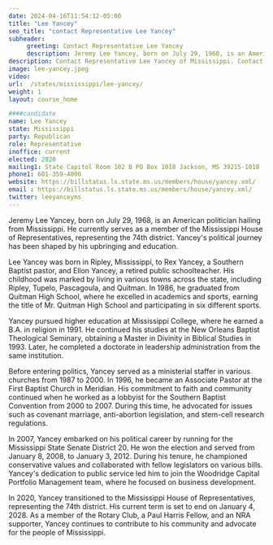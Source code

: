 ```yaml
---
date: 2024-04-16T11:54:12-05:00
title: "Lee Yancey"
seo_title: "contact Representative Lee Yancey"
subheader:
     greeting: Contact Representative Lee Yancey
     description: Jeremy Lee Yancey, born on July 29, 1968, is an American politician hailing from Mississippi. He currently serves as a member of the Mississippi House of Representatives, representing the 74th district.
description: Contact Representative Lee Yancey of Mississippi. Contact information for Lee Yancey includes email address, phone number, and mailing address.
image: lee-yancey.jpeg
video:
url:  /states/mississippi/lee-yancey/
weight: 1
layout: course_home

####candidate
name: Lee Yancey
state: Mississippi
party: Republican
role: Representative
inoffice: current
elected: 2020
mailing1: State Capitol Room 102 B PO Box 1018 Jackson, MS 39215-1018
phone1: 601-359-4000
website: https://billstatus.ls.state.ms.us/members/house/yancey.xml/
email : https://billstatus.ls.state.ms.us/members/house/yancey.xml/
twitter: leeyanceyms
---
```


Jeremy Lee Yancey, born on July 29, 1968, is an American politician hailing from Mississippi. He currently serves as a member of the Mississippi House of Representatives, representing the 74th district. Yancey's political journey has been shaped by his upbringing and education.

Lee Yancey was born in Ripley, Mississippi, to Rex Yancey, a Southern Baptist pastor, and Ellon Yancey, a retired public schoolteacher. His childhood was marked by living in various towns across the state, including Ripley, Tupelo, Pascagoula, and Quitman. In 1986, he graduated from Quitman High School, where he excelled in academics and sports, earning the title of Mr. Quitman High School and participating in six different sports.

Yancey pursued higher education at Mississippi College, where he earned a B.A. in religion in 1991. He continued his studies at the New Orleans Baptist Theological Seminary, obtaining a Master in Divinity in Biblical Studies in 1993. Later, he completed a doctorate in leadership administration from the same institution.

Before entering politics, Yancey served as a ministerial staffer in various churches from 1987 to 2000. In 1996, he became an Associate Pastor at the First Baptist Church in Meridian. His commitment to faith and community continued when he worked as a lobbyist for the Southern Baptist Convention from 2000 to 2007. During this time, he advocated for issues such as covenant marriage, anti-abortion legislation, and stem-cell research regulations.

In 2007, Yancey embarked on his political career by running for the Mississippi State Senate District 20. He won the election and served from January 8, 2008, to January 3, 2012. During his tenure, he championed conservative values and collaborated with fellow legislators on various bills. Yancey's dedication to public service led him to join the Woodridge Capital Portfolio Management team, where he focused on business development.

In 2020, Yancey transitioned to the Mississippi House of Representatives, representing the 74th district. His current term is set to end on January 4, 2028. As a member of the Rotary Club, a Paul Harris Fellow, and an NRA supporter, Yancey continues to contribute to his community and advocate for the people of Mississippi.
